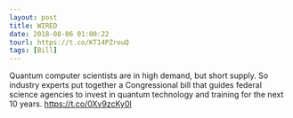 ```yaml
---
layout: post
title: WIRED
date: 2018-08-06 01:00:22
tourl: https://t.co/KT14PZrouQ
tags: [Bill]
---
```

Quantum computer scientists are in high demand, but short supply. So industry experts put together a Congressional bill that guides federal science agencies to invest in quantum technology and training for the next 10 years. https://t.co/0Xv9zcKy0l